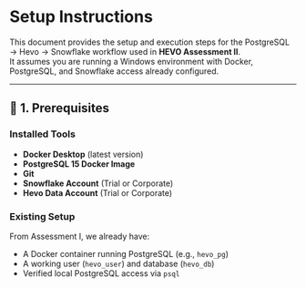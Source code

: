 # Setup Instructions

This document provides the setup and execution steps for the PostgreSQL → Hevo → Snowflake workflow used in **HEVO Assessment II**.  
It assumes you are running a Windows environment with Docker, PostgreSQL, and Snowflake access already configured.

---

## 🧱 1. Prerequisites

### **Installed Tools**
- **Docker Desktop** (latest version)
- **PostgreSQL 15 Docker Image**
- **Git**
- **Snowflake Account** (Trial or Corporate)
- **Hevo Data Account** (Trial or Corporate)

### **Existing Setup**
From Assessment I, we already have:
- A Docker container running PostgreSQL (e.g., `hevo_pg`)
- A working user (`hevo_user`) and database (`hevo_db`)
- Verified local PostgreSQL access via `psql`
